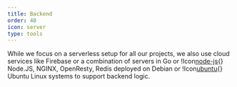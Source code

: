 ```yaml
---
title: Backend
order: 40
icon: server
type: tools
---
```


While we focus on a serverless setup for all our projects, we also use cloud services like Firebase or a combination of servers in Go or !Icon[node-js](){} Node.JS, NGINX, OpenResty, Redis deployed on Debian or !Icon[ubuntu](){} Ubuntu Linux systems to support backend logic.
